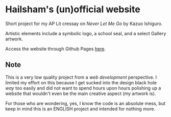 # Hailsham's (un)official website

Short project for my AP Lit cressay on *Never Let Me Go* by Kazuo Ishiguro.

Artistic elements include a symbolic logo, a school seal, and a select Gallery artwork.

Access the website through Github Pages [here](https://crystaltine.github.io/hailsham_website/).

## Note
This is a very low quality project from a *web development* perspective. I limited my effort on this because I get sucked into the design black hole *way* too easily and did not want to spend hours upon hours polishing up a website that wouldn't even be the main creative aspect (my artwork is).

For those who are wondering, yes, I know the code is an absolute mess, but keep in mind this is an ENGLISH project and intended for nothing more.